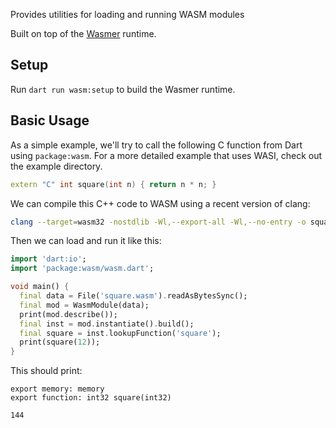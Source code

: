 Provides utilities for loading and running WASM modules

Built on top of the [Wasmer](https://github.com/wasmerio/wasmer) runtime.

## Setup

Run `dart run wasm:setup` to build the Wasmer runtime.

## Basic Usage

As a simple example, we'll try to call the following C function from Dart using
`package:wasm`. For a more detailed example that uses WASI, check out the
example directory.

```c++
extern "C" int square(int n) { return n * n; }
```

We can compile this C++ code to WASM using a recent version of clang:

```bash
clang --target=wasm32 -nostdlib -Wl,--export-all -Wl,--no-entry -o square.wasm square.cc
```

Then we can load and run it like this:

```dart
import 'dart:io';
import 'package:wasm/wasm.dart';

void main() {
  final data = File('square.wasm').readAsBytesSync();
  final mod = WasmModule(data);
  print(mod.describe());
  final inst = mod.instantiate().build();
  final square = inst.lookupFunction('square');
  print(square(12));
}
```

This should print:

```
export memory: memory
export function: int32 square(int32)

144
```
